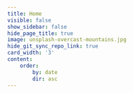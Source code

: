 ```yaml
---
title: Home
visible: false
show_sidebar: false
hide_page_title: true
image: unsplash-overcast-mountains.jpg
hide_git_sync_repo_link: true
card_width: '3'
content:
    order:
        by: date
        dir: asc
---
```


